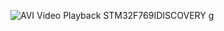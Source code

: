 ![AVI Video Playback STM32F769IDISCOVERY g](https://github.com/user-attachments/assets/04380693-5de2-4762-acf9-1b2ce21bcc2f)
